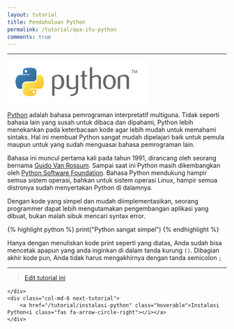 ```yaml
---
layout: tutorial
title: Pendahuluan Python
permalink: /tutorial/apa-itu-python
comments: true
---
```


---

![Logo Python](/images/logo-python.png "Logo Python")

[Python](https://www.python.org) adalah bahasa pemrograman interpretatif multiguna. Tidak seperti bahasa lain yang susah untuk dibaca dan dipahami, Python lebih menekankan pada keterbacaan kode agar lebih mudah untuk memahami sintaks. Hal ini membuat Python sangat mudah dipelajari baik untuk pemula maupun untuk yang sudah menguasai bahasa pemrograman lain.

Bahasa ini muncul pertama kali pada tahun 1991, dirancang oleh seorang bernama [Guido Van Rossum](https://id.wikipedia.org/wiki/Guido_van_Rossum). Sampai saat ini Python masih dikembangkan oleh [Python Software Foundation](https://www.python.org/psf/). Bahasa Python mendukung hampir semua sistem operasi, bahkan untuk sistem operasi Linux, hampir semua distronya sudah menyertakan Python di dalamnya.

Dengan kode yang simpel dan mudah diimplementasikan, seorang programmer dapat lebih mengutamakan pengembangan aplikasi yang dibuat, bukan malah sibuk mencari syntax error.

{% highlight python %}
print("Python sangat simpel")
{% endhighlight %}

Hanya dengan menuliskan kode print seperti yang diatas, Anda sudah bisa mencetak apapun yang anda inginkan di dalam tanda kurung `()`. Dibagian akhir kode pun, Anda tidak harus mengakhirnya dengan tanda semicolon `;` 

---
> [Edit tutorial ini](https://github.com/belajarpythoncom/belajarpythoncom.github.io/edit/master/tutorials/pengertian-python.md)

<div class="row navigation-tutorial">
    <div class="col-md-6 prev-tutorial">
        
    </div>
    <div class="col-md-6 next-tutorial">
        <a href="/tutorial/instalasi-python" class="hoverable">Instalasi Python<i class="fas fa-arrow-circle-right"></i></a>
    </div>
</div>
